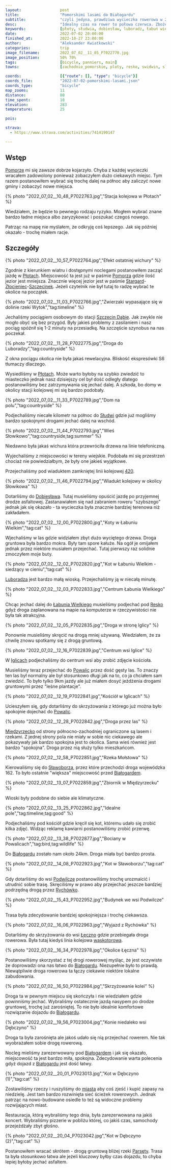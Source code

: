 ```yaml
---
layout:                 post
title:                  "Pomorskimi lasami do Białogardu"
subtitle:               "czyli jedyna, prawdziwa wycieczka rowerowa w 2022 roku; tym razem Pomorze, tym razem nie okolice Złocieńca"
desc:                   "Idealny czas na rower to połowa czerwca. Zboże jest wtedy idealnie soczyste zielone. Niestety z przyczyn prywatnych nie mogłem wtedy wyjechać. Udało się nam zsynchronizować i ruszyliśmy na 3-dniową wycieczkę na Pomorze. Tym razem wybierając nieznany obszar między 'pasek Złocieńca' a bliskim wybrzeżem Polski."
keywords:               [płoty, słudwia, dobiesław, luboradz, łabuń wielki, resko, iglice, mołstowa, międzyrzecko, powalice, trzciana, sławoborze, sidłowo, podwilcze, stanomino, łęczno, dębczyno, białogard]
date:                   2022-07-02 20:00:00
finished_at:            2022-10-27 23:00:00
author:                 "Aleksander Kwiatkowski"
categories:             trip
image_filename:         2022_07_02__11_05_P7022770.jpg
image_position:         50% 70%
tags:                   [bicycle, panniers, main]
towns:                  [zachodnio_pomorskie, ploty, resko, swidwin, slawoborze, bialogard]

coords:                 [{"route": [], "type": "bicycle"}]
coords_file:            "2022-07-02-pomorskimi-lasami.json"
coords_type:            "bicycle"
map_zooms:              11
distance:               80
time_spent:             10
elevation:              283
temperature:            25

pois:

strava:
  - https://www.strava.com/activities/7414190147

---
```


[wiki-leczno-waskotorowa]: https://pl.wikipedia.org/wiki/Linia_kolejowa_Bia%C5%82ogard_W%C4%85skotorowy_%E2%80%93_Lepino_Tr%C3%B3jk%C4%85t
[wiki-linia-420]: https://pl.wikipedia.org/wiki/Linia_kolejowa_nr_420
[wiki-pomorze]: https://pl.wikipedia.org/wiki/Pomorze
[wiki-ploty]: https://pl.wikipedia.org/wiki/P%C5%82oty
[wiki-stargard]: https://pl.wikipedia.org/wiki/Stargard
[wiki-zlocieniec]: https://pl.wikipedia.org/wiki/Z%C5%82ocieniec
[wiki-szczecinek]: https://pl.wikipedia.org/wiki/Szczecinek
[wiki-szczecin-dabie]: https://pl.wikipedia.org/wiki/Szczecin_Dąbie
[wiki-sludwia]: https://pl.wikipedia.org/wiki/S%C5%82udwia_(wie%C5%9B)
[wiki-dobieslaw]: https://pl.wikipedia.org/wiki/Dobies%C5%82aw_(powiat_gryficki)
[wiki-luboradza]: https://pl.wikipedia.org/wiki/Luboradz_(wojew%C3%B3dztwo_zachodniopomorskie)
[wiki-labun-wielki]: https://pl.wikipedia.org/wiki/%C5%81abu%C5%84_Wielki
[wiki-resko]: https://pl.wikipedia.org/wiki/Resko
[wiki-iglice]: https://pl.wikipedia.org/wiki/Iglice
[wiki-powalice]: https://pl.wikipedia.org/wiki/Powalice_(powiat_%C5%9Bwidwi%C5%84ski)
[wiki-miedzyrzecko]: https://pl.wikipedia.org/wiki/Mi%C4%99dzyrzecko
[wiki-slawoborze]: https://pl.wikipedia.org/wiki/S%C5%82awoborze
[wiki-bialogard]: https://pl.wikipedia.org/wiki/Bia%C5%82ogard
[wiki-podwilcze]: https://pl.wikipedia.org/wiki/Podwilcze
[wiki-rychowko]: https://pl.wikipedia.org/wiki/Rych%C3%B3wko
[wiki-leczno]: https://pl.wikipedia.org/wiki/%C5%81%C4%99czno_(wojew%C3%B3dztwo_zachodniopomorskie)
[wiki-parseta-rzeka]: https://pl.wikipedia.org/wiki/Pars%C4%99ta

## Wstęp

[Pomorze][wiki-pomorze] mi się zawsze dobrze kojarzyło. Chyba z
każdej wycieczki wracałem zadowolony ponieważ zobaczyłem dużo ciekawych miejsc.
Tym razem postanowiłem wybrać się trochę dalej na północ aby
zaliczyć nowe gminy i zobaczyć nowe miejsca.

{% photo "2022_07_02__10_48_P7022763.jpg","Stacja kolejowa w Płotach" %}

Wiedziałem, że będzie to pewnego rodzaju ryzyko. Mogłem wybrać znane
bardzo ładne miejsca albo zaryzykować i poszukać czegoś nowego.

Patrząc na mapę nie myślałem, że odkryję coś lepszego. Jak się później okazało -
trochę miałem racje.

## Szczegóły

{% photo "2022_07_02__10_57_P7022764.jpg","Efekt ostatniej wichury" %}

Zgodnie z kierunkiem wiatru i dostępnymi noclegami postanowiłem
zacząć jazdę w [Płotach][wiki-ploty]. Miejscowość ta jest już w paśmie
[Pomorza][wiki-pomorze] gdzie ilość jezior jest mniejsza. Znacznie więcej
jezior jest w paśmie
[Stargard][wiki-stargard]-[Złocieniec][wiki-zlocieniec]-[Szczecinek][wiki-szczecinek].
Jeżeli czytelnik nie był tutaj to radzę wybrać te okolice na początek.

{% photo "2022_07_02__11_03_P7022766.jpg","Zwierzaki wypasające się w dolinie rzeki Wytok","tag:timeline" %}

Jechaliśmy pociągiem osobowym do stacji [Szczecin Dąbie][wiki-szczecin-dabie].
Jak zwykle nie mogło obyć się bez przygód. Były jakieś problemy z zasilaniem i nasz
pociąg spóźnił się 1-2 minuty na przesiadkę. Na szczęście szynobus na nas poczekał.

{% photo "2022_07_02__11_28_P7022775.jpg","Droga do Luboradzy","tag:countryside" %}

Z okna pociągu okolica nie była jakaś rewelacyjna. Bliskość ekspresówki
S6 tłumaczy dlaczego.

Wysiedliśmy w [Płotach][wiki-ploty]. Może warto byłoby na szybko zwiedzić
to miasteczko jednak nasz dzisiejszy cel był dość odległy dlatego postanowiliśmy
bez zatrzymywania się jechać dalej. A szkoda, bo domy w okolicy
stacji kolejowej mi się bardzo podobały.

{% photo "2022_07_02__11_33_P7022789.jpg","Dom na polu","tag:countryside" %}

Podjechaliśmy niecałe kilometr na północ do [Słudwi][wiki-sludwia]
gdzie już mogliśmy bardzo spokojnymi drogami jechać dalej na wschód.

{% photo "2022_07_02__11_44_P7022793.jpg","Wieś Słowikowo","tag:countryside,tag:summer" %}

Niedawno była jakaś wichura która przewróciła drzewa na linie telefoniczną.

Wyjechaliśmy z miejscowości w tereny wiejskie. Podobała mi się przestrzeń chociaż
nie powiedziałbym, że były one jakieś wyjątkowe.

Przejechaliśmy pod wiaduktem zamkniętej linii kolejowej [420][wiki-linia-420].

{% photo "2022_07_02__11_46_P7022794.jpg","Wiadukt kolejowy w okolicy Słowikowa" %}

Dotarliśmy do [Dobiesława][wiki-dobieslaw]. Tutaj musieliśmy opuścić jazdę
po przyjemnej drodze asfaltowej. Zastanawiałem się nad zabraniem roweru "szybszego"
jednak jak się okazało - ta wycieczka była znacznie bardziej terenowa niż zakładałem.

{% photo "2022_07_02__12_00_P7022800.jpg","Koty w Łabuniu Wielkim","tag:cat" %}

Wjechaliśmy w las gdzie widziałem zbyt dużo wyciętego drzewa. Droga gruntowa była
bardzo mokra. Były tam spore kałuże. Na ogół je omijałem jednak przez niektóre
musiałem przejechać. Tutaj pierwszy raz solidnie zmoczyłem moje buty.

{% photo "2022_07_02__12_02_P7022820.jpg","Kot w Łabuniu Wielkim - siedzący w cieniu","tag:cat" %}

[Luboradza][wiki-luboradza] jest bardzo małą wioską. Przejechaliśmy ją w niecałą
minutę.

{% photo "2022_07_02__12_03_P7022833.jpg","Centrum Łabunia Wielkiego" %}

Chcąc jechać dalej do [Łabunia Wielkiego][wiki-labun-wielki] musieliśmy podjechać
pod [Resko][wiki-resko] gdyż droga zaplanowana na mapie na komputerze
w rzeczywistości nie była tak atrakcyjna.

{% photo "2022_07_02__12_05_P7022835.jpg","Droga w stronę Iglicy" %}

Ponownie musieliśmy skręcić na drogą mniej używaną. Wiedziałem, że za chwilę
znowu spotkamy się z drogą gruntową.

{% photo "2022_07_02__12_16_P7022839.jpg","Centrum wsi Iglice" %}

W [Iglicach][wiki-iglice] podjechaliśmy do centrum wsi aby zrobić zdjęcie kościoła.

Musieliśmy teraz przejechać do [Powalic][wiki-powalice] przez dość gęsty las.
To znaczy ten las był normalny ale był stosunkowo długi jak na to, co ja chciałem sam
zwiedzić. To było tylko 9km jazdy ale już miałem dosyć jeżdżenia drogami
gruntowymi przez "leśne plantacje".

{% photo "2022_07_02__12_19_P7022841.jpg","Kościół w Iglicach" %}

Ucieszyłem się, gdy dotarliśmy do skrzyżowania z którego już można
było spokojnie dojechać do [Powalic][wiki-powalice].

{% photo "2022_07_02__12_28_P7022842.jpg","Droga przez las" %}

[Międzyrzecko][wiki-miedzyrzecko] od strony północno-zachodniej ograniczone są
lasem i rzekami. Z jednej strony pola nie miały w sobie nic ciekawego
ale pokazywały jak bardzo spokojna jest to okolica. Sama wieś
również jest bardzo "spokojna". Droga przez nią służy tylko mieszkańcom.

{% photo "2022_07_02__12_58_P7022851.jpg","Rzeka Mołstowa" %}

Kierowaliśmy się do [Sławoborza][wiki-slawoborze], przez które przechodzi
droga wojewódzka 162. To było ostatnie "większa" miejscowość przed
[Białogardem][wiki-bialogard].

{% photo "2022_07_02__13_07_P7022859.jpg","Zbiornik w Międzyrzecku" %}

Wioski były podobne do siebie ale klimatyczne.

{% photo "2022_07_02__13_25_P7022862.jpg","Idealne pole","tag:timeline,tag:good" %}

Podjechaliśmy pod kościół gdzie kręcił się kot, któremu udało się
zrobić kilka zdjęć. Widząc reklamę kawiarni postanowiliśmy zrobić przerwę.

{% photo "2022_07_02__13_38_P7022877.jpg","Bociany w Powalicach","tag:bird,tag:wildlife" %}

Do [Białogardu][wiki-bialogard] zostało nam około 24km. Droga miała być bardzo
prosta.

{% photo "2022_07_02__14_08_P7022923.jpg","Kot w Sławoborzu","tag:cat" %}

Gdy dotarliśmy do wsi [Podwilcze][wiki-podwilcze] postanowiliśmy trochę
urozmaicić i utrudnić sobie trasę. Skręciliśmy w prawo aby przejechać
jeszcze bardziej podrzędną drogą przez [Rychówko][wiki-rychowko].

{% photo "2022_07_02__15_43_P7022952.jpg","Budynek we wsi Podwilcze" %}

Trasa była zdecydowanie bardziej spokojniejsza i trochę ciekawsza.

{% photo "2022_07_02__16_06_P7022963.jpg","Wyjazd z Rychówka" %}

Dotarliśmy do skrzyżowania do wsi [Łęczno][wiki-leczno] gdzie
przebiegała droga rowerowa. Była tutaj kiedyś
linia kolejowa [wąskotorowa][wiki-leczno-waskotorowa].



{% photo "2022_07_02__16_34_P7022978.jpg","Okolice Łęczna" %}

Postanowiliśmy skorzystać z tej drogi rowerowej myśląc, że jest
oczywiste że doprowadzi ona nas łatwo do [Białogardu][wiki-bialogard].
Niezupełnie było to prawdą. Niewątpliwie droga rowerowa ta łączy ciekawie
niektóre lokalne zabudowania.

{% photo "2022_07_02__16_50_P7022984.jpg","Skrzyżowanie kolei" %}

Droga ta w pewnym miejscu się skończyła i nie wiedziałem gdzie
powinniśmy jechać. Wybraliśmy ostatecznie jazdą nasypem po
drodze gruntowej, trochę już zarośniętej. To nie było idealnie komfortowe
rozwiązanie dojazdu do [Białogardu][wiki-bialogard].

{% photo "2022_07_02__19_56_P7023004.jpg","Konie niedaleko wsi Dębczyno" %}

Droga ta była zarośnięta ale jakoś udało się nią przejechać rowerem.
Nie tak wyobrażałem sobie drogę rowerową.

Nocleg mieliśmy zarezerwowany pod [Białogardem][wiki-bialogard]
i jak się okazało, miejscowość ta jest bardzo miła, spokojna. Zdecydowanie
warta polecenia gdyż dojazd z [Białogardu][wiki-bialogard] jest dość łatwy.

{% photo "2022_07_02__20_01_P7023013.jpg","Kot w Dębczyno (1)","tag:cat" %}

Zostawiliśmy rzeczy i ruszyliśmy do [miasta][wiki-bialogard]
aby coś zjeść i kupić zapasy na niedzielę. Jest tam bardzo rozwinięta sieć
ścieżek rowerowych. Jednak patrząc na nowo-budowane osiedle to
też są widoczne problemy rozwijających miast.

Restauracja, którą wybraliśmy tego dnia, była zarezerwowana na jakiś koncert.
Wybraliśmy pizzerie w pobliżu której, co jakiś czas, samochody przejeżdżały
zbyt głośno.

{% photo "2022_07_02__20_04_P7023042.jpg","Kot w Dębczyno (2)","tag:cat" %}

Postanowiłem wracać skrótem - drogą gruntową bliżej rzeki [Parsęty][wiki-parseta-rzeka].
Trasa ta była stosunkowo łatwa ale jeżeli kluczowy byłby czas dojazdu, to chyba
lepiej byłoby jechać asfaltem.
